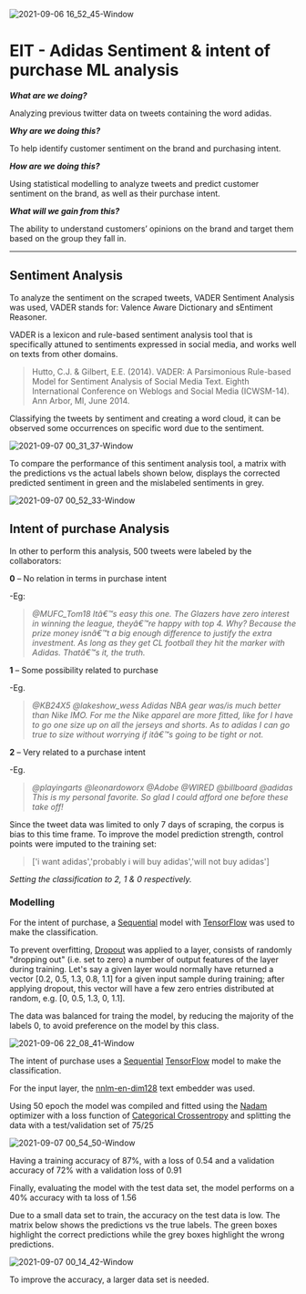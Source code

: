![2021-09-06 16_52_45-Window](https://user-images.githubusercontent.com/74114604/132259998-0b9a8e81-97f5-4f50-9bef-b924c2b4e44c.png)


  # EIT - Adidas Sentiment & intent of purchase ML analysis

**_What are we doing?_**

Analyzing previous twitter data on tweets containing the word adidas.

**_Why are we doing this?_**

To help identify customer sentiment on the brand and purchasing intent.

**_How are we doing this?_**

Using statistical modelling to analyze tweets and predict customer sentiment on the brand, as well as their purchase intent.

**_What will we gain from this?_**

The ability to understand customers’ opinions on the brand and target them based on the group they fall in.

___

## Sentiment Analysis

To analyze the sentiment on the scraped tweets, VADER Sentiment Analysis was used, VADER stands for: Valence Aware Dictionary and sEntiment Reasoner.


VADER is a lexicon and rule-based sentiment analysis tool that is specifically attuned to sentiments expressed in social media, and works well on texts from other domains.
>Hutto, C.J. & Gilbert, E.E. (2014). VADER: A Parsimonious Rule-based Model for Sentiment Analysis of Social Media Text. Eighth International Conference on Weblogs and Social Media (ICWSM-14). Ann Arbor, MI, June 2014.


Classifying the tweets by sentiment and creating a word cloud, it can be observed some occurrences on specific word due to the sentiment.


![2021-09-07 00_31_37-Window](https://user-images.githubusercontent.com/74114604/132284788-01c0c49e-c2ec-47e3-a9d4-3c4516425ee3.png)


To compare the performance of this sentiment analysis tool, a matrix with the predictions vs the actual labels shown below, displays the corrected predicted sentiment in green and the mislabeled sentiments in grey.



![2021-09-07 00_52_33-Window](https://user-images.githubusercontent.com/74114604/132286291-764a7a27-3fd8-49a0-a2d3-7f86167c11d2.png)





## Intent of purchase Analysis


In other to perform this analysis, 500 tweets were labeled by the collaborators:

**0** – No relation in terms in purchase intent

-Eg: 
>_@MUFC_Tom18 Itâ€™s easy this one. The Glazers have zero interest in winning the league, theyâ€™re happy with top 4. Why? Because the prize money isnâ€™t a big enough difference to justify the extra investment. As long as they get CL football they hit the marker with Adidas. Thatâ€™s it, the truth._

**1** – Some possibility related to purchase

-Eg. 
>_@KB24X5 @lakeshow_wess Adidas NBA gear was/is much better than Nike IMO. For me the Nike apparel are more fitted, like for I have to go one size up on all the jerseys and shorts. As to adidas I can go true to size without worrying if itâ€™s going to be tight or not._

**2** – Very related to a purchase intent

-Eg. 
>_@playingarts @leonardoworx @Adobe @WIRED @billboard @adidas This is my personal favorite. So glad I could afford one before these take off!_


Since the tweet data was limited to only 7 days of scraping, the corpus is bias to this time frame. To improve the model prediction strength, control points were imputed to the training set:

>['i want adidas','probably i will buy adidas','will not buy adidas']
>
_Setting the classification to 2, 1 & 0 respectively._

### Modelling

For the intent of purchase, a [Sequential](https://www.tensorflow.org/guide/keras/sequential_model) model with [TensorFlow](https://www.tensorflow.org/) was used to make the classification.


To prevent overfitting, [Dropout](https://www.tensorflow.org/tutorials/keras/overfit_and_underfit) was applied to a layer, consists of randomly "dropping out" (i.e. set to zero) a number of output features of the layer during training. Let's say a given layer would normally have returned a vector [0.2, 0.5, 1.3, 0.8, 1.1] for a given input sample during training; after applying dropout, this vector will have a few zero entries distributed at random, e.g. [0, 0.5, 1.3, 0, 1.1].


The data was balanced for traing the model, by reducing the majority of the labels 0, to avoid preference on the model by this class.

![2021-09-06 22_08_41-Window](https://user-images.githubusercontent.com/74114604/132273479-4526da47-460f-4c8d-b3d7-b24798624545.png)


The intent of purchase uses a [Sequential](https://www.tensorflow.org/guide/keras/sequential_model) [TensorFlow](https://www.tensorflow.org/) model to make the classification.


For the input layer, the [nnlm-en-dim128]( https://tfhub.dev/google/nnlm-en-dim128/2) text embedder was used.



Using 50 epoch the model was compiled and fitted using the [Nadam](http://cs229.stanford.edu/proj2015/054_report.pdf) optimizer with a loss function of [Categorical Crossentropy]( https://keras.io/api/losses/probabilistic_losses/#categoricalcrossentropy-class)  and splitting the data with a test/validation set of  75/25




![2021-09-07 00_54_50-Window](https://user-images.githubusercontent.com/74114604/132286439-3809e2a6-4c8c-4932-9c74-2dc534fbe4b4.png)




Having a training accuracy of 87%, with a loss of 0.54 and a validation accuracy of 72% with a validation loss of 0.91


Finally, evaluating the model with the test data set, the model performs on a 40% accuracy with ta loss of 1.56


Due to a small data set to train, the accuracy on the test data is low. The matrix below shows the predictions vs the true labels. The green boxes highlight the correct predictions while the grey boxes highlight the wrong predictions.


![2021-09-07 00_14_42-Window](https://user-images.githubusercontent.com/74114604/132283377-eb3522bc-eb86-4b52-9538-8ff5bca8b93e.png)



To improve the accuracy, a larger data set is needed.



